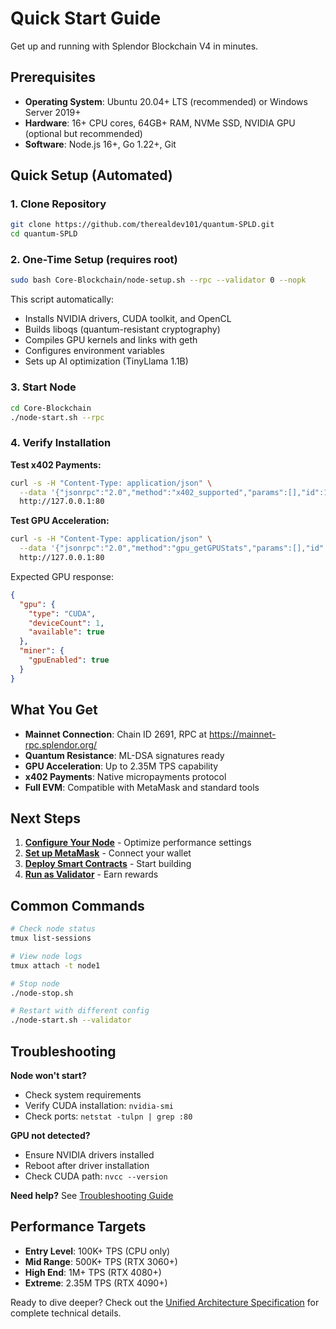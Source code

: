 # Quick Start Guide

Get up and running with Splendor Blockchain V4 in minutes.

## Prerequisites

- **Operating System**: Ubuntu 20.04+ LTS (recommended) or Windows Server 2019+
- **Hardware**: 16+ CPU cores, 64GB+ RAM, NVMe SSD, NVIDIA GPU (optional but recommended)
- **Software**: Node.js 16+, Go 1.22+, Git

## Quick Setup (Automated)

### 1. Clone Repository
```bash
git clone https://github.com/therealdev101/quantum-SPLD.git
cd quantum-SPLD
```

### 2. One-Time Setup (requires root)
```bash
sudo bash Core-Blockchain/node-setup.sh --rpc --validator 0 --nopk
```

This script automatically:
- Installs NVIDIA drivers, CUDA toolkit, and OpenCL
- Builds liboqs (quantum-resistant cryptography)
- Compiles GPU kernels and links with geth
- Configures environment variables
- Sets up AI optimization (TinyLlama 1.1B)

### 3. Start Node
```bash
cd Core-Blockchain
./node-start.sh --rpc
```

### 4. Verify Installation

**Test x402 Payments:**
```bash
curl -s -H "Content-Type: application/json" \
  --data '{"jsonrpc":"2.0","method":"x402_supported","params":[],"id":1}' \
  http://127.0.0.1:80
```

**Test GPU Acceleration:**
```bash
curl -s -H "Content-Type: application/json" \
  --data '{"jsonrpc":"2.0","method":"gpu_getGPUStats","params":[],"id":2}' \
  http://127.0.0.1:80
```

Expected GPU response:
```json
{
  "gpu": {
    "type": "CUDA",
    "deviceCount": 1,
    "available": true
  },
  "miner": {
    "gpuEnabled": true
  }
}
```

## What You Get

- **Mainnet Connection**: Chain ID 2691, RPC at https://mainnet-rpc.splendor.org/
- **Quantum Resistance**: ML-DSA signatures ready
- **GPU Acceleration**: Up to 2.35M TPS capability
- **x402 Payments**: Native micropayments protocol
- **Full EVM**: Compatible with MetaMask and standard tools

## Next Steps

1. **[Configure Your Node](03-CONFIGURATION.md)** - Optimize performance settings
2. **[Set up MetaMask](20-METAMASK_SETUP.md)** - Connect your wallet
3. **[Deploy Smart Contracts](15-SMART_CONTRACTS.md)** - Start building
4. **[Run as Validator](11-VALIDATOR_GUIDE.md)** - Earn rewards

## Common Commands

```bash
# Check node status
tmux list-sessions

# View node logs
tmux attach -t node1

# Stop node
./node-stop.sh

# Restart with different config
./node-start.sh --validator
```

## Troubleshooting

**Node won't start?**
- Check system requirements
- Verify CUDA installation: `nvidia-smi`
- Check ports: `netstat -tulpn | grep :80`

**GPU not detected?**
- Ensure NVIDIA drivers installed
- Reboot after driver installation
- Check CUDA path: `nvcc --version`

**Need help?** See [Troubleshooting Guide](17-TROUBLESHOOTING.md)

## Performance Targets

- **Entry Level**: 100K+ TPS (CPU only)
- **Mid Range**: 500K+ TPS (RTX 3060+)
- **High End**: 1M+ TPS (RTX 4080+)
- **Extreme**: 2.35M TPS (RTX 4090+)

Ready to dive deeper? Check out the [Unified Architecture Specification](SPLENDOR_UNIFIED_QUANTUM_X402_GPU_TPS_CONSENSUS.md) for complete technical details.
